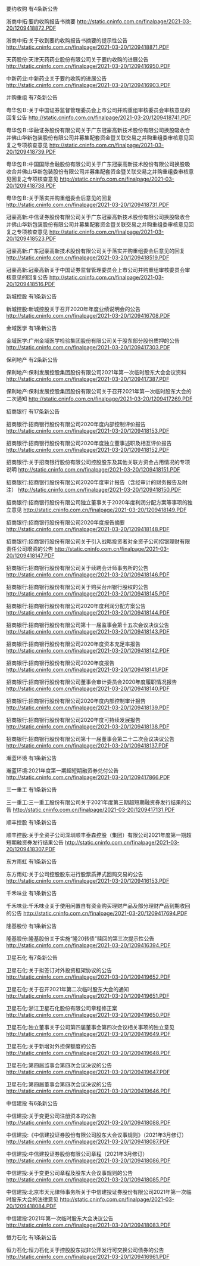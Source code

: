 要约收购 有4条新公告 

浙商中拓:要约收购报告书摘要 http://static.cninfo.com.cn/finalpage/2021-03-20/1209418872.PDF 

浙商中拓:关于收到要约收购报告书摘要的提示性公告 http://static.cninfo.com.cn/finalpage/2021-03-20/1209418871.PDF 

天药股份:天津天药药业股份有限公司关于要约收购的进展公告 http://static.cninfo.com.cn/finalpage/2021-03-20/1209416950.PDF 

中新药业:中新药业关于要约收购的进展公告 http://static.cninfo.com.cn/finalpage/2021-03-20/1209416903.PDF 

并购重组 有7条新公告 

粤华包Ｂ:关于中国证券监督管理委员会上市公司并购重组审核委员会审核意见的回复公告 http://static.cninfo.com.cn/finalpage/2021-03-20/1209418741.PDF 

粤华包Ｂ:华融证券股份有限公司关于广东冠豪高新技术股份有限公司换股吸收合并佛山华新包装股份有限公司并募集配套资金暨关联交易之并购重组委审核意见回复之专项核查意见 http://static.cninfo.com.cn/finalpage/2021-03-20/1209418739.PDF 

粤华包Ｂ:中国国际金融股份有限公司关于广东冠豪高新技术股份有限公司换股吸收合并佛山华新包装股份有限公司并募集配套资金暨关联交易之并购重组委审核意见回复之专项核查意见 http://static.cninfo.com.cn/finalpage/2021-03-20/1209418738.PDF 

粤华包Ｂ:关于落实并购重组委会后意见的回复 http://static.cninfo.com.cn/finalpage/2021-03-20/1209418731.PDF 

冠豪高新:中信证券股份有限公司关于广东冠豪高新技术股份有限公司换股吸收合并佛山华新包装股份有限公司并募集配套资金暨关联交易之并购重组委审核意见回复之专项核查意见 http://static.cninfo.com.cn/finalpage/2021-03-20/1209418523.PDF 

冠豪高新:广东冠豪高新技术股份有限公司关于落实并购重组委会后意见的回复 http://static.cninfo.com.cn/finalpage/2021-03-20/1209418519.PDF 

冠豪高新:冠豪高新关于中国证券监督管理委员会上市公司并购重组审核委员会审核意见的回复公告 http://static.cninfo.com.cn/finalpage/2021-03-20/1209418516.PDF 

新城控股 有1条新公告 

新城控股:新城控股关于召开2020年年度业绩说明会的公告 http://static.cninfo.com.cn/finalpage/2021-03-20/1209416708.PDF 

金域医学 有1条新公告 

金域医学:广州金域医学检验集团股份有限公司关于股东部分股份质押的公告 http://static.cninfo.com.cn/finalpage/2021-03-20/1209417303.PDF 

保利地产 有2条新公告 

保利地产:保利发展控股集团股份有限公司2021年第一次临时股东大会会议资料 http://static.cninfo.com.cn/finalpage/2021-03-20/1209417387.PDF 

保利地产:保利发展控股集团股份有限公司关于召开2021年第一次临时股东大会的二次通知 http://static.cninfo.com.cn/finalpage/2021-03-20/1209417269.PDF 

招商银行 有17条新公告 

招商银行:招商银行股份有限公司2020年度内部控制评价报告 http://static.cninfo.com.cn/finalpage/2021-03-20/1209418153.PDF 

招商银行:招商银行股份有限公司2020年度独立董事述职及相互评价报告 http://static.cninfo.com.cn/finalpage/2021-03-20/1209418152.PDF 

招商银行:关于招商银行股份有限公司控股股东及其他关联方资金占用情况的专项说明 http://static.cninfo.com.cn/finalpage/2021-03-20/1209418151.PDF 

招商银行:招商银行股份有限公司2020年度审计报告（含经审计的财务报告及附注） http://static.cninfo.com.cn/finalpage/2021-03-20/1209418150.PDF 

招商银行:招商银行股份有限公司独立董事关于2020年度利润分配方案等事项的独立意见 http://static.cninfo.com.cn/finalpage/2021-03-20/1209418149.PDF 

招商银行:招商银行股份有限公司2020年度报告摘要 http://static.cninfo.com.cn/finalpage/2021-03-20/1209418148.PDF 

招商银行:招商银行股份有限公司关于引入战略投资者对全资子公司招银理财有限责任公司增资的公告 http://static.cninfo.com.cn/finalpage/2021-03-20/1209418147.PDF 

招商银行:招商银行股份有限公司关于续聘会计师事务所的公告 http://static.cninfo.com.cn/finalpage/2021-03-20/1209418146.PDF 

招商银行:招商银行股份有限公司关于购买台州银行股权的公告 http://static.cninfo.com.cn/finalpage/2021-03-20/1209418145.PDF 

招商银行:招商银行股份有限公司2020年度利润分配方案公告 http://static.cninfo.com.cn/finalpage/2021-03-20/1209418144.PDF 

招商银行:招商银行股份有限公司第十一届监事会第十五次会议决议公告 http://static.cninfo.com.cn/finalpage/2021-03-20/1209418143.PDF 

招商银行:招商银行股份有限公司2020年度资本充足率报告 http://static.cninfo.com.cn/finalpage/2021-03-20/1209418142.PDF 

招商银行:招商银行股份有限公司2020年度报告 http://static.cninfo.com.cn/finalpage/2021-03-20/1209418141.PDF 

招商银行:招商银行股份有限公司董事会审计委员会2020年度履职情况报告 http://static.cninfo.com.cn/finalpage/2021-03-20/1209418140.PDF 

招商银行:招商银行股份有限公司2020年度内部控制审计报告 http://static.cninfo.com.cn/finalpage/2021-03-20/1209418139.PDF 

招商银行:招商银行股份有限公司2020年度可持续发展报告 http://static.cninfo.com.cn/finalpage/2021-03-20/1209418138.PDF 

招商银行:招商银行股份有限公司第十一届董事会第二十二次会议决议公告 http://static.cninfo.com.cn/finalpage/2021-03-20/1209418137.PDF 

瀚蓝环境 有1条新公告 

瀚蓝环境:2021年度第一期超短期融资券兑付公告 http://static.cninfo.com.cn/finalpage/2021-03-20/1209417866.PDF 

三一重工 有1条新公告 

三一重工:三一重工股份有限公司关于2021年度第三期超短期融资券发行结果的公告 http://static.cninfo.com.cn/finalpage/2021-03-20/1209417131.PDF 

顺丰控股 有1条新公告 

顺丰控股:关于全资子公司深圳顺丰泰森控股（集团）有限公司2021年度第一期超短期融资券发行结果公告 http://static.cninfo.com.cn/finalpage/2021-03-20/1209418307.PDF 

东方雨虹 有1条新公告 

东方雨虹:关于公司控股股东进行股票质押式回购交易的公告 http://static.cninfo.com.cn/finalpage/2021-03-20/1209416153.PDF 

千禾味业 有1条新公告 

千禾味业:千禾味业关于使用闲置自有资金购买理财产品及部分理财产品到期收回的公告 http://static.cninfo.com.cn/finalpage/2021-03-20/1209417694.PDF 

隆基股份 有1条新公告 

隆基股份:隆基股份关于实施“隆20转债”赎回的第三次提示性公告 http://static.cninfo.com.cn/finalpage/2021-03-20/1209416394.PDF 

卫星石化 有7条新公告 

卫星石化:关于拟签订对外投资框架协议的公告 http://static.cninfo.com.cn/finalpage/2021-03-20/1209419652.PDF 

卫星石化:关于召开2021年第二次临时股东大会的通知 http://static.cninfo.com.cn/finalpage/2021-03-20/1209419651.PDF 

卫星石化:浙江卫星石化股份有限公司章程修正案 http://static.cninfo.com.cn/finalpage/2021-03-20/1209419650.PDF 

卫星石化:独立董事关于公司第四届董事会第四次会议相关事项的独立意见 http://static.cninfo.com.cn/finalpage/2021-03-20/1209419649.PDF 

卫星石化:关于新增对外担保额度的公告 http://static.cninfo.com.cn/finalpage/2021-03-20/1209419648.PDF 

卫星石化:第四届监事会第四次会议决议的公告 http://static.cninfo.com.cn/finalpage/2021-03-20/1209419647.PDF 

卫星石化:第四届董事会第四次会议决议的公告 http://static.cninfo.com.cn/finalpage/2021-03-20/1209419646.PDF 

中信建投 有6条新公告 

中信建投:关于变更公司注册资本的公告 http://static.cninfo.com.cn/finalpage/2021-03-20/1209418088.PDF 

中信建投:《中信建投证券股份有限公司股东大会议事规则》（2021年3月修订） http://static.cninfo.com.cn/finalpage/2021-03-20/1209418087.PDF 

中信建投:中信建投证券股份有限公司章程（2021年3月修订） http://static.cninfo.com.cn/finalpage/2021-03-20/1209418086.PDF 

中信建投:关于变更公司章程及股东大会议事规则的公告 http://static.cninfo.com.cn/finalpage/2021-03-20/1209418085.PDF 

中信建投:北京市天元律师事务所关于中信建投证券股份有限公司2021年第一次临时股东大会的法律意见 http://static.cninfo.com.cn/finalpage/2021-03-20/1209418084.PDF 

中信建投:2021年第一次临时股东大会决议公告 http://static.cninfo.com.cn/finalpage/2021-03-20/1209418083.PDF 

恒力石化 有1条新公告 

恒力石化:恒力石化关于控股股东拟非公开发行可交换公司债券的公告 http://static.cninfo.com.cn/finalpage/2021-03-20/1209416961.PDF 

